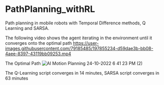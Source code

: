 # PathPlanning_withRL
Path planning in mobile robots with Temporal Difference methods, Q Learning and SARSA.


The following video shows the agent iterating in the environment until it converges onto the optimal path
https://user-images.githubusercontent.com/79185485/197855234-d59dae3b-bb08-4aee-8397-43119bb09253.mp4


The Optimal Path
![AI Motion Planning 24-10-2022 6 41 23 PM (2)](https://user-images.githubusercontent.com/79185485/197855603-38cff2a4-cd95-4836-863d-70871651427f.png)

The Q-Learning script converges in 14 minutes, SARSA script converges in 63 minutes
